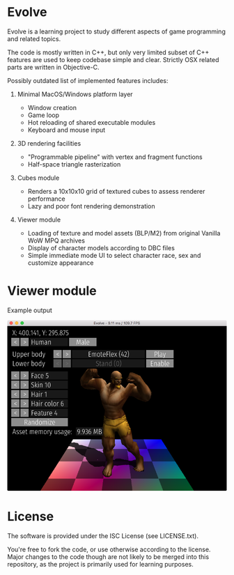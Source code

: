 # Evolve

Evolve is a learning project to study different aspects of game programming and related topics.

The code is mostly written in C++, but only very limited subset of C++ features are used to keep
codebase simple and clear. Strictly OSX related parts are written in Objective-C.

Possibly outdated list of implemented features includes:

1. Minimal MacOS/Windows platform layer
   * Window creation
   * Game loop
   * Hot reloading of shared executable modules
   * Keyboard and mouse input

2. 3D rendering facilities
   * "Programmable pipeline" with vertex and fragment functions
   * Half-space triangle rasterization

2. Cubes module
   * Renders a 10x10x10 grid of textured cubes to assess renderer performance
   * Lazy and poor font rendering demonstration

3. Viewer module
   * Loading of texture and model assets (BLP/M2) from original Vanilla WoW MPQ archives
   * Display of character models according to DBC files
   * Simple immediate mode UI to select character race, sex and customize appearance

# Viewer module

Example output

![Screenshot](screenshot.v3.png?raw=true)

# License

The software is provided under the ISC License (see LICENSE.txt).

You're free to fork the code, or use otherwise according to the license.
Major changes to the code though are not likely to be merged into this repository,
as the project is primarily used for learning purposes.
